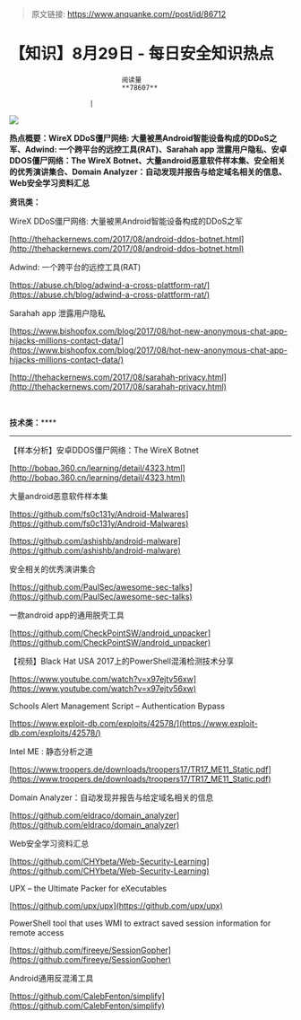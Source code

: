 > 原文链接: https://www.anquanke.com//post/id/86712 


# 【知识】8月29日 - 每日安全知识热点


                                阅读量   
                                **78607**
                            
                        |
                        
                                                                                    



[![](https://p0.ssl.qhimg.com/t01d033c4abae8d61dd.png)](https://p0.ssl.qhimg.com/t01d033c4abae8d61dd.png)

**热点概要：WireX DDoS僵尸网络: 大量被黑Android智能设备构成的DDoS之军、Adwind: 一个跨平台的远控工具(RAT)、Sarahah app 泄露用户隐私、安卓DDOS僵尸网络：The WireX Botnet、大量android恶意软件样本集、安全相关的优秀演讲集合、Domain Analyzer：自动发现并报告与给定域名相关的信息、Web安全学习资料汇总**





**资讯类：**

WireX DDoS僵尸网络: 大量被黑Android智能设备构成的DDoS之军

[http://thehackernews.com/2017/08/android-ddos-botnet.html](http://thehackernews.com/2017/08/android-ddos-botnet.html)



Adwind: 一个跨平台的远控工具(RAT)

[https://abuse.ch/blog/adwind-a-cross-plattform-rat/](https://abuse.ch/blog/adwind-a-cross-plattform-rat/)



Sarahah app 泄露用户隐私

[https://www.bishopfox.com/blog/2017/08/hot-new-anonymous-chat-app-hijacks-millions-contact-data/](https://www.bishopfox.com/blog/2017/08/hot-new-anonymous-chat-app-hijacks-millions-contact-data/)

[http://thehackernews.com/2017/08/sarahah-privacy.html](http://thehackernews.com/2017/08/sarahah-privacy.html)

<br>

**技术类：******

********

【样本分析】安卓DDOS僵尸网络：The WireX Botnet<br>

[http://bobao.360.cn/learning/detail/4323.html](http://bobao.360.cn/learning/detail/4323.html) 



大量android恶意软件样本集

[https://github.com/fs0c131y/Android-Malwares](https://github.com/fs0c131y/Android-Malwares)

[https://github.com/ashishb/android-malware](https://github.com/ashishb/android-malware)



安全相关的优秀演讲集合

[https://github.com/PaulSec/awesome-sec-talks](https://github.com/PaulSec/awesome-sec-talks)



一款android app的通用脱壳工具<br>

[https://github.com/CheckPointSW/android_unpacker](https://github.com/CheckPointSW/android_unpacker)



【视频】Black Hat USA 2017上的PowerShell混淆检测技术分享

[https://www.youtube.com/watch?v=x97ejtv56xw](https://www.youtube.com/watch?v=x97ejtv56xw)



Schools Alert Management Script – Authentication Bypass

[https://www.exploit-db.com/exploits/42578/](https://www.exploit-db.com/exploits/42578/)



Intel ME : 静态分析之道

[https://www.troopers.de/downloads/troopers17/TR17_ME11_Static.pdf](https://www.troopers.de/downloads/troopers17/TR17_ME11_Static.pdf)



Domain Analyzer：自动发现并报告与给定域名相关的信息

[https://github.com/eldraco/domain_analyzer](https://github.com/eldraco/domain_analyzer)



Web安全学习资料汇总

[https://github.com/CHYbeta/Web-Security-Learning](https://github.com/CHYbeta/Web-Security-Learning)



UPX – the Ultimate Packer for eXecutables

[https://github.com/upx/upx](https://github.com/upx/upx)



PowerShell tool that uses WMI to extract saved session information for remote access

[https://github.com/fireeye/SessionGopher](https://github.com/fireeye/SessionGopher)



Android通用反混淆工具<br>

[https://github.com/CalebFenton/simplify](https://github.com/CalebFenton/simplify)
